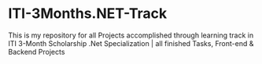 # ITI-3Months.NET-Track
This is my repository for all Projects accomplished through learning track in ITI 3-Month Scholarship .Net Specialization | all finished Tasks, Front-end &amp; Backend Projects
